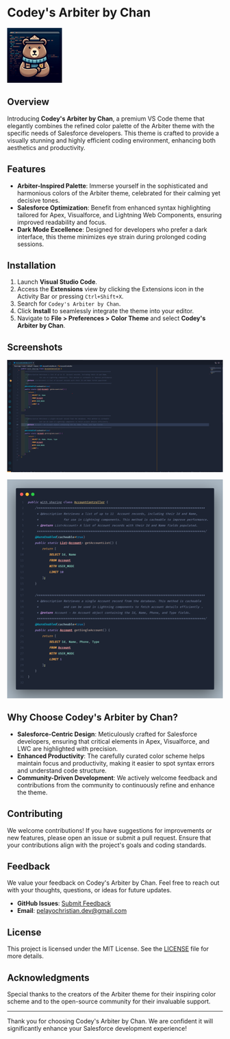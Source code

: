 # Codey's Arbiter by Chan

![Extension Icon](icon.png) <!-- Placeholder for your extension icon -->

## Overview

Introducing **Codey's Arbiter by Chan**, a premium VS Code theme that elegantly combines the refined color palette of the Arbiter theme with the specific needs of Salesforce developers. This theme is crafted to provide a visually stunning and highly efficient coding environment, enhancing both aesthetics and productivity.

## Features

- **Arbiter-Inspired Palette**: Immerse yourself in the sophisticated and harmonious colors of the Arbiter theme, celebrated for their calming yet decisive tones.
- **Salesforce Optimization**: Benefit from enhanced syntax highlighting tailored for Apex, Visualforce, and Lightning Web Components, ensuring improved readability and focus.
- **Dark Mode Excellence**: Designed for developers who prefer a dark interface, this theme minimizes eye strain during prolonged coding sessions.

## Installation

1. Launch **Visual Studio Code**.
2. Access the **Extensions** view by clicking the Extensions icon in the Activity Bar or pressing `Ctrl+Shift+X`.
3. Search for `Codey's Arbiter by Chan`.
4. Click **Install** to seamlessly integrate the theme into your editor.
5. Navigate to **File > Preferences > Color Theme** and select **Codey's Arbiter by Chan**.

## Screenshots

![Apex Code Highlighting](image3.png) <!-- Placeholder for a screenshot of Apex code highlighting -->

![Salesforce Development](image2.png) <!-- Placeholder for a screenshot of Salesforce development -->

## Why Choose Codey's Arbiter by Chan?

- **Salesforce-Centric Design**: Meticulously crafted for Salesforce developers, ensuring that critical elements in Apex, Visualforce, and LWC are highlighted with precision.
- **Enhanced Productivity**: The carefully curated color scheme helps maintain focus and productivity, making it easier to spot syntax errors and understand code structure.
- **Community-Driven Development**: We actively welcome feedback and contributions from the community to continuously refine and enhance the theme.

## Contributing

We welcome contributions! If you have suggestions for improvements or new features, please open an issue or submit a pull request. Ensure that your contributions align with the project's goals and coding standards.

## Feedback

We value your feedback on Codey's Arbiter by Chan. Feel free to reach out with your thoughts, questions, or ideas for future updates.

- **GitHub Issues**: [Submit Feedback](https://github.com/pelayochristian/codeys-arbiter-by-chan/issues)
- **Email**: pelayochristian.dev@gmail.com

## License

This project is licensed under the MIT License. See the [LICENSE](LICENSE) file for more details.

## Acknowledgments

Special thanks to the creators of the Arbiter theme for their inspiring color scheme and to the open-source community for their invaluable support.

---

Thank you for choosing Codey's Arbiter by Chan. We are confident it will significantly enhance your Salesforce development experience!